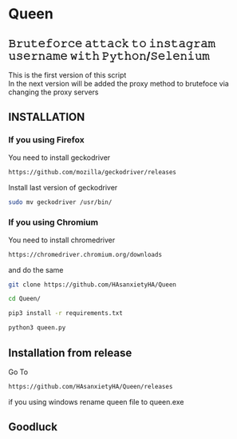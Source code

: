 # Queen
## 𝙱𝚛𝚞𝚝𝚎𝚏𝚘𝚛𝚌𝚎 𝚊𝚝𝚝𝚊𝚌𝚔 𝚝𝚘 𝚒𝚗𝚜𝚝𝚊𝚐𝚛𝚊𝚖 𝚞𝚜𝚎𝚛𝚗𝚊𝚖𝚎 𝚠𝚒𝚝𝚑 𝙿𝚢𝚝𝚑𝚘𝚗/𝚂𝚎𝚕𝚎𝚗𝚒𝚞𝚖
This is the first version of this script<br />
In the next version will be added the proxy method to brutefoce via changing the proxy servers

## INSTALLATION
### If you using Firefox
You need to install geckodriver<br>
```sh
https://github.com/mozilla/geckodriver/releases
```
Install last version of geckodriver<br>
```sh
sudo mv geckodriver /usr/bin/
```

### If you using Chromium
You need to install chromedriver
```sh
https://chromedriver.chromium.org/downloads
```
and do the same

```sh
git clone https://github.com/HAsanxietyHA/Queen
```
```sh
cd Queen/
```
```sh
pip3 install -r requirements.txt
```
```sh
python3 queen.py
```
## Installation from release
Go To
```sh
https://github.com/HAsanxietyHA/Queen/releases
```
if you using windows rename queen file to queen.exe

## Goodluck
